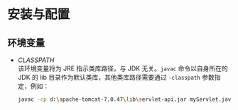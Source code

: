 #	安装与配置

##	环境变量

*	*CLASSPATH*  
	该环境变量将为 JRE 指示类库路径，与 JDK 无关。```javac``` 命令以自身所在的 JDK 的 lib 目录作为默认类库，其他类库路径需要通过 ```-classpath``` 参数指定，例如：

	```bash
	javac -cp d:\apache-tomcat-7.0.47\lib\servlet-api.jar myServlet.java
	```

